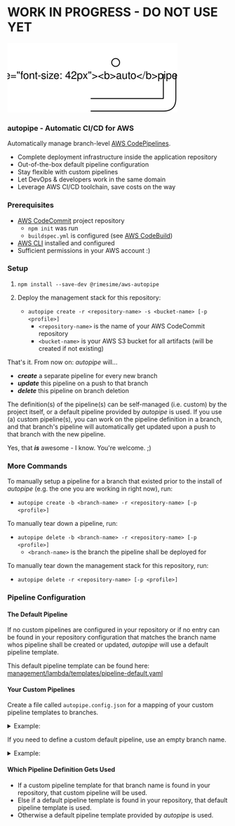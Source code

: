 # WORK IN PROGRESS - DO NOT USE YET

![Diagram](autopipe_logo.svg)

### autopipe - Automatic CI/CD for AWS
Automatically manage branch-level [AWS CodePipelines](https://aws.amazon.com/codepipeline/).

- Complete deployment infrastructure inside the application repository
- Out-of-the-box default pipeline configuration
- Stay flexible with custom pipelines
- Let DevOps & developers work in the same domain
- Leverage AWS CI/CD toolchain, save costs on the way

### Prerequisites
- [AWS CodeCommit](https://aws.amazon.com/codecommit/) project repository
    - ```npm init``` was run
    - ```buildspec.yml``` is configured (see [AWS CodeBuild](https://aws.amazon.com/codebuild/))
- [AWS CLI](https://aws.amazon.com/cli/) installed and configured
- Sufficient permissions in your AWS account :)

### Setup
1. ```npm install --save-dev @rimesime/aws-autopipe```

1. Deploy the management stack for this repository:
    - ```autopipe create -r <repository-name> -s <bucket-name> [-p <profile>]```
        - ```<repository-name>``` is the name of your AWS CodeCommit repository
        - ```<bucket-name>``` is your AWS S3 bucket for all artifacts (will be 
          created if not existing)
    
That's it. From now on: _autopipe_ will...
- _**create**_ a separate pipeline for every new branch
- _**update**_ this pipeline on a push to that branch
- _**delete**_ this pipeline on branch deletion

The definition(s) of the pipeline(s) can be self-managed (i.e. custom) 
by the project itself, or a default pipeline provided by _autopipe_ is 
used. If you use (a) custom pipeline(s), you can work on the 
pipeline definition in a branch, and that branch's pipeline will 
automatically get updated upon a push to that branch with the new
pipeline.

Yes, that _**is**_ awesome - I know. You're welcome. ;)

### More Commands
To manually setup a pipeline for a branch that existed prior to the 
install of _autopipe_ (e.g. the one you are working in right now), run:
- ```autopipe create -b <branch-name> -r <repository-name> [-p <profile>]```
    
To manually tear down a pipeline, run:
- ```autopipe delete -b <branch-name> -r <repository-name> [-p <profile>]```
    - ```<branch-name>``` is the branch the pipeline shall be deployed for
    
To manually tear down the management stack for this repository, run:
- ```autopipe delete -r <repository-name> [-p <profile>]```

### Pipeline Configuration
#### The Default Pipeline
If no custom pipelines are configured in your repository or if no entry 
can be found in your repository configuration that matches the branch 
name whos pipeline shall be created or updated, _autopipe_ will use 
a default pipeline template.

This default pipeline template can be found here: [management/lambda/templates/pipeline-default.yaml](management/lambda/templates/pipeline-default.yaml)

#### Your Custom Pipelines
Create a file called ```autopipe.config.json``` for a mapping of your 
custom pipeline templates to branches.
<details>
  <summary>Example:</summary>
  
```
{
  "pipelines": [
    {
      "branch": "master",
      "pipeline": "pipelines/master.yaml"
    },
    {
      "branch": "develop",
      "pipeline": "pipelines/develop.yaml"
    }
  ]
}
```
</details>

If you need to define a custom default pipeline, use an empty branch 
name. 
<details>
  <summary>Example:</summary>

```
{
  "pipelines": [
    {
      "branch": "",
      "pipeline": "pipelines/default.yaml"
    }
  ]
}
```
</details>

#### Which Pipeline Definition Gets Used
- If a custom pipeline template for that branch name is found in 
  your repository, that custom pipeline will be used.
- Else if a default pipeline template is found in your repository, 
  that default pipeline template is used.
- Otherwise a default pipeline template provided by _autopipe_ is used.